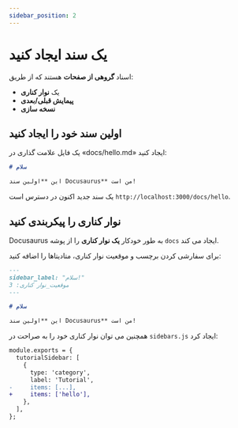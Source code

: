 ```yaml
---
sidebar_position: 2
---
```


# یک سند ایجاد کنید

اسناد **گروهی از صفحات** هستند که از طریق:

- یک **نوار کناری**
- **پیمایش قبلی/بعدی**
- **نسخه سازی**

## اولین سند خود را ایجاد کنید

یک فایل علامت گذاری در «docs/hello.md» ایجاد کنید:

```md title="docs/hello.md"
# سلام

این **اولین سند Docusaurus** من است!
```

یک سند جدید اکنون در دسترس است `http://localhost:3000/docs/hello`.

## نوار کناری را پیکربندی کنید

Docusaurus به طور خودکار **یک نوار کناری** را از پوشه `docs` ایجاد می کند.

برای سفارشی کردن برچسب و موقعیت نوار کناری، متادیتاها را اضافه کنید:

```md title="docs/hello.md" {1-4}
---
sidebar_label: "سلام!"
موقعیت_نوار کناری: 3
---

# سلام

این **اولین سند Docusaurus** من است!
```

همچنین می توان نوار کناری خود را به صراحت در `sidebars.js` ایجاد کرد:

```diff title="sidebars.js"
module.exports = {
  tutorialSidebar: [
    {
      type: 'category',
      label: 'Tutorial',
-     items: [...],
+     items: ['hello'],
    },
  ],
};
```
